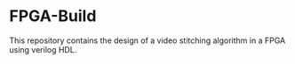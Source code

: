 # FPGA-Build
This repository contains the design of a video stitching algorithm in a FPGA using verilog HDL.

